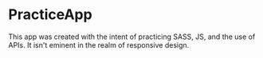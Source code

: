 # PracticeApp

This app was created with the intent of practicing SASS, JS, and the use of APIs. It isn't eminent in the realm of responsive design. 

